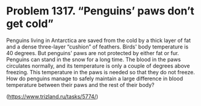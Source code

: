 # Problem 1317. “Penguins’ paws don’t get cold”

Penguins living in Antarctica are saved from the cold by a thick layer of fat and a dense three-layer “cushion” of feathers. Birds' body temperature is 40 degrees. But penguins' paws are not protected by either fat or fur. Penguins can stand in the snow for a long time. The blood in the paws circulates normally, and its temperature is only a couple of degrees above freezing. This temperature in the paws is needed so that they do not freeze. How do penguins manage to safely maintain a large difference in blood temperature between their paws and the rest of their body?

(https://www.trizland.ru/tasks/5774/)
